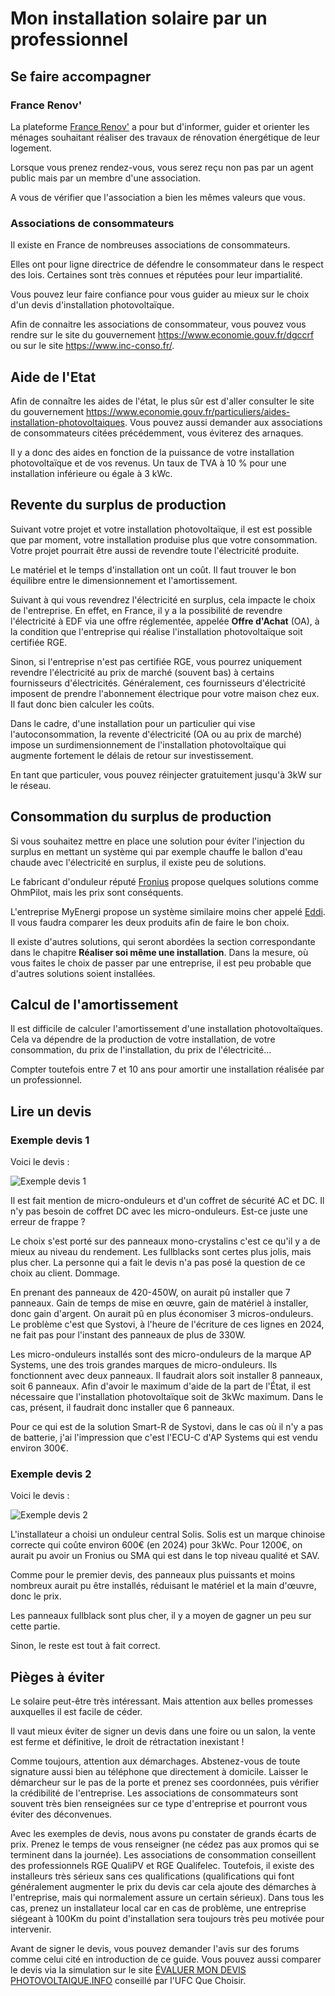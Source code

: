 # Mon installation solaire par un professionnel

## Se faire accompagner

### France Renov'

La plateforme [France Renov'](https://france-renov.gouv.fr) a pour but d'informer, guider et orienter les ménages souhaitant réaliser des travaux de rénovation énergétique de leur logement.

Lorsque vous prenez rendez-vous, vous serez reçu non pas par un agent public mais par un membre d'une association.

A vous de vérifier que l'association a bien les mêmes valeurs que vous.

### Associations de consommateurs

Il existe en France de nombreuses associations de consommateurs.

Elles ont pour ligne directrice de défendre le consommateur dans le respect des lois. Certaines sont très connues et réputées pour leur impartialité.

Vous pouvez leur faire confiance pour vous guider au mieux sur le choix d'un devis d'installation photovoltaïque.

Afin de connaitre les associations de consommateur, vous pouvez vous rendre sur le site du gouvernement https://www.economie.gouv.fr/dgccrf ou sur le site https://www.inc-conso.fr/.

## Aide de l'Etat

Afin de connaître les aides de l'état, le plus sûr est d'aller consulter le site du gouvernement https://www.economie.gouv.fr/particuliers/aides-installation-photovoltaiques.
Vous pouvez aussi demander aux associations de consommateurs citées précédemment, vous éviterez des arnaques.

Il y a donc des aides en fonction de la puissance de votre installation photovoltaïque et de vos revenus.
Un taux de TVA à 10 % pour une installation inférieure ou égale à 3 kWc.

## Revente du surplus de production

Suivant votre projet et votre installation photovoltaïque, il est est possible que par moment, votre installation produise plus que votre consommation.
Votre projet pourrait être aussi de revendre toute l'électricité produite.

Le matériel et le temps d'installation ont un coût. Il faut trouver le bon équilibre entre le dimensionnement et l'amortissement.

Suivant à qui vous revendrez l'électricité en surplus, cela impacte le choix de l'entreprise.
En effet, en France, il y a la possibilité de revendre l'électricité à EDF via une offre réglementée, appelée **Offre d'Achat** (OA), à la condition que l'entreprise qui réalise l'installation photovoltaïque soit certifiée RGE.

Sinon, si l'entreprise n'est pas certifiée RGE, vous pourrez uniquement revendre l'électricité au prix de marché (souvent bas) à certains fournisseurs d'électricités.
Généralement, ces fournisseurs d'électricité imposent de prendre l'abonnement électrique pour votre maison chez eux.
Il faut donc bien calculer les coûts.

Dans le cadre, d'une installation pour un particulier qui vise l'autoconsommation, la revente d'électricité (OA ou au prix de marché) impose un surdimensionnement de l'installation photovoltaïque qui augmente fortement le délais de retour sur investissement.

En tant que particuler, vous pouvez réinjecter gratuitement jusqu'à 3kW sur le réseau.

## Consommation du surplus de production

Si vous souhaitez mettre en place une solution pour éviter l'injection du surplus en mettant un système qui par exemple chauffe le ballon d'eau chaude avec l'électricité en surplus, il existe peu de solutions.

Le fabricant d'onduleur réputé [Fronius](https://www.fronius.com/) propose quelques solutions comme OhmPilot, mais les prix sont conséquents.

L'entreprise MyEnergi propose un système similaire moins cher appelé [Eddi](https://www.myenergi.com/nl/fr/product/eddi/).
Il vous faudra comparer les deux produits afin de faire le bon choix.

Il existe d'autres solutions, qui seront abordées la section correspondante dans le chapitre **Réaliser soi même une installation**.
Dans la mesure, où vous faites le choix de passer par une entreprise, il est peu probable que d'autres solutions soient installées.

## Calcul de l'amortissement

Il est difficile de calculer l'amortissement d'une installation photovoltaïques.
Cela va dépendre de la production de votre installation, de votre consommation, du prix de l'installation, du prix de l'électricité...

Compter toutefois entre 7 et 10 ans pour amortir une installation réalisée par un professionnel.

## Lire un devis

### Exemple devis 1

Voici le devis :

![Exemple devis 1](./images/devis-1.jpg)

Il est fait mention de micro-onduleurs et d'un coffret de sécurité AC et DC.
Il n'y pas besoin de coffret DC avec les micro-onduleurs.
Est-ce juste une erreur de frappe ?

Le choix s'est porté sur des panneaux mono-crystalins c'est ce qu'il y a de mieux au niveau du rendement.
Les fullblacks sont certes plus jolis, mais plus cher.
La personne qui a fait le devis n'a pas posé la question de ce choix au client.
Dommage.

En prenant des panneaux de 420-450W, on aurait pû installer que 7 panneaux.
Gain de temps de mise en œuvre, gain de matériel à installer, donc gain d'argent.
On aurait pû en plus économiser 3 micros-onduleurs.
Le problème c'est que Systovi, à l'heure de l'écriture de ces lignes en 2024, ne fait pas pour l'instant des panneaux de plus de 330W.

Les micro-onduleurs installés sont des micro-onduleurs de la marque AP Systems, une des trois grandes marques de micro-onduleurs.
Ils fonctionnent avec deux panneaux.
Il faudrait alors soit installer 8 panneaux, soit 6 panneaux.
Afin d'avoir le maximum d'aide de la part de l'État, il est nécessaire que l'installation photovoltaïque soit de 3kWc maximum.
Dans le cas, présent, il faudrait donc installer que 6 panneaux.

Pour ce qui est de la solution Smart-R de Systovi, dans le cas où il n'y a pas de batterie, j'ai l'impression que c'est l'ECU-C d'AP Systems qui est vendu environ 300€.

### Exemple devis 2

Voici le devis :

![Exemple devis 2](./images/devis-2.jpg)

L'installateur a choisi un onduleur central Solis.
Solis est un marque chinoise correcte qui coûte environ 600€ (en 2024) pour 3kWc.
Pour 1200€, on aurait pu avoir un Fronius ou SMA qui est dans le top niveau qualité et SAV.

Comme pour le premier devis, des panneaux plus puissants et moins nombreux aurait pu être installés, réduisant le matériel et la main d'œuvre, donc le prix.

Les panneaux fullblack sont plus cher, il y a moyen de gagner un peu sur cette partie.

Sinon, le reste est tout à fait correct.

## Pièges à éviter

Le solaire peut-être très intéressant.
Mais attention aux belles promesses auxquelles il est facile de céder.

Il vaut mieux éviter de signer un devis dans une foire ou un salon, la vente est ferme et définitive, le droit de rétractation inexistant !

Comme toujours, attention aux démarchages.
Abstenez-vous de toute signature aussi bien au téléphone que directement à domicile.
Laisser le démarcheur sur le pas de la porte et prenez ses coordonnées, puis vérifier la crédibilité de l'entreprise.
Les associations de consommateurs sont souvent très bien renseignées sur ce type d'entreprise et pourront vous éviter des déconvenues.

Avec les exemples de devis, nous avons pu constater de grands écarts de prix.
Prenez le temps de vous renseigner (ne cédez pas aux promos qui se terminent dans la journée).
Les associations de consommation conseillent des professionnels RGE QualiPV et RGE Qualifelec.
Toutefois, il existe des installeurs très sérieux sans ces qualifications (qualifications qui font généralement augmenter le prix du devis car cela ajoute des démarches à l'entreprise, mais qui normalement assure un certain sérieux).
Dans tous les cas, prenez un installateur local car en cas de problème, une entreprise siégeant à 100Km du point d'installation sera toujours très peu motivée pour intervenir.

Avant de signer le devis, vous pouvez demander l'avis sur des forums comme celui cité en introduction de ce guide.
Vous pouvez aussi comparer le devis via la simulation sur le site [ÉVALUER MON DEVIS PHOTOVOLTAIQUE.INFO](https://evaluer-mon-devis.photovoltaique.info)
conseillé par l'UFC Que Choisir.
